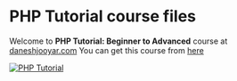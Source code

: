 # PHP Tutorial course files
Welcome to **PHP Tutorial: Beginner to Advanced** course at [daneshjooyar.com](https://daneshjooyar.com)
You can get this course from [here](https://www.daneshjooyar.com/php-tutorial/?utm_source=hamedmoody&utm_medium=github&utm_campaign=hamedmoody)

[![PHP Tutorial](https://www.daneshjooyar.com/wp-content/uploads/2024/06/php-beginner-to-advanced.jpg)](https://www.daneshjooyar.com/php-tutorial/?utm_source=hamedmoody&utm_medium=github&utm_campaign=hamedmoody)


